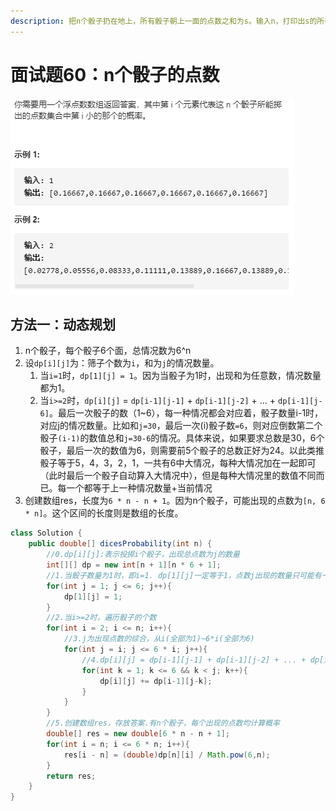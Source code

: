 ```yaml
---
description: 把n个骰子扔在地上，所有骰子朝上一面的点数之和为s。输入n，打印出s的所有可能的值出现的概率。
---
```


# 面试题60：n个骰子的点数

![](.gitbook/assets/image%20%2811%29.png)

## 方法一：动态规划

1. n个骰子，每个骰子6个面，总情况数为6^n
2. 设`dp[i][j]`为：筛子个数为`i`，和为`j`的情况数量。
   1. 当`i=1`时，`dp[1][j] = 1`。因为当骰子为1时，出现和为任意数，情况数量都为1。
   2. 当`i>=2`时，`dp[i][j]` = `dp[i-1][j-1]` + `dp[i-1][j-2]` + ... + `dp[i-1][j-6]`。最后一次骰子的数（1~6），每一种情况都会对应着，骰子数量i-1时，对应j的情况数量。比如和`j=30`，最后一次\(i\)骰子数`=6`，则对应倒数第二个骰子`(i-1)`的数值总和`j=30-6`的情况。具体来说，如果要求总数是30，6个骰子，最后一次的数值为6，则需要前5个骰子的总数正好为24。以此类推骰子等于5，4，3，2，1，一共有6中大情况，每种大情况加在一起即可（此时最后一个骰子自动算入大情况中），但是每种大情况里的数值不同而已。每一个都等于上一种情况数量+当前情况
3. 创建数组res，长度为`6 * n - n + 1`。因为n个骰子，可能出现的点数为`[n, 6 * n]`。这个区间的长度则是数组的长度。

```java
class Solution {
    public double[] dicesProbability(int n) {
        //0.dp[i][j]:表示投掷i个骰子，出现总点数为j的数量
        int[][] dp = new int[n + 1][n * 6 + 1];
        //1.当骰子数量为1时，即i=1. dp[1][j]一定等于1，点数j出现的数量只可能有一次。
        for(int j = 1; j <= 6; j++){
            dp[1][j] = 1;
        }
        //2.当i>=2时，遍历骰子的个数
        for(int i = 2; i <= n; i++){
            //3.j为出现点数的综合，从i(全部为1)~6*i(全部为6)
            for(int j = i; j <= 6 * i; j++){
                //4.dp[i][j] = dp[i-1][j-1] + dp[i-1][j-2] + ... + dp[i-1][j-6]
                for(int k = 1; k <= 6 && k < j; k++){
                    dp[i][j] += dp[i-1][j-k];
                }
            }
        }
        //5.创建数组res，存放答案.有n个骰子，每个出现的点数均计算概率
        double[] res = new double[6 * n - n + 1];
        for(int i = n; i <= 6 * n; i++){
            res[i - n] = (double)dp[n][i] / Math.pow(6,n);
        }
        return res;
    }
}
```

